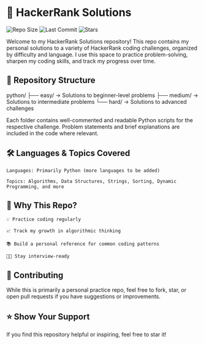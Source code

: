 # 🧠 HackerRank Solutions

![Repo Size](https://img.shields.io/github/repo-size/GaroK01/HackerRank-Solutions)
![Last Commit](https://img.shields.io/github/last-commit/GaroK01/HackerRank-Solutions)
![Stars](https://img.shields.io/github/stars/GaroK01/HackerRank-Solutions?style=social)

Welcome to my HackerRank Solutions repository!
This repo contains my personal solutions to a variety of HackerRank coding challenges, organized by difficulty and language. I use this space to practice problem-solving, sharpen my coding skills, and track my progress over time.

## 📁 Repository Structure
python/
├── easy/     → Solutions to beginner-level problems
├── medium/   → Solutions to intermediate problems
└── hard/     → Solutions to advanced challenges

Each folder contains well-commented and readable Python scripts for the respective challenge. Problem statements and brief explanations are included in the code where relevant.

## 🛠️ Languages & Topics Covered

    Languages: Primarily Python (more languages to be added)

    Topics: Algorithms, Data Structures, Strings, Sorting, Dynamic Programming, and more

## 🚀 Why This Repo?

    💡 Practice coding regularly

    📈 Track my growth in algorithmic thinking

    📚 Build a personal reference for common coding patterns

    👨‍💻 Stay interview-ready

## 🤝 Contributing

While this is primarily a personal practice repo, feel free to fork, star, or open pull requests if you have suggestions or improvements.

## ⭐️ Show Your Support

If you find this repository helpful or inspiring, feel free to star it!
